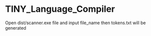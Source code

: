 # TINY_Language_Compiler

Open dist/scanner.exe file and input file_name then tokens.txt will be generated
